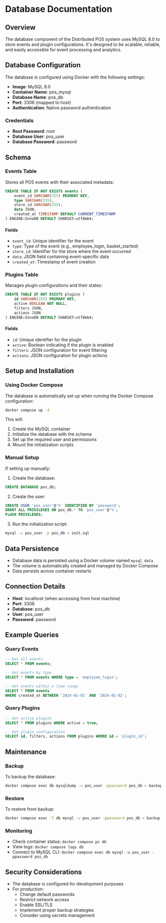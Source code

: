 # Database Documentation

## Overview
The database component of the Distributed POS system uses MySQL 8.0 to store events and plugin configurations. It's designed to be scalable, reliable, and easily accessible for event processing and analytics.

## Database Configuration
The database is configured using Docker with the following settings:

- **Image**: MySQL 8.0
- **Container Name**: pos_mysql
- **Database Name**: pos_db
- **Port**: 3306 (mapped to host)
- **Authentication**: Native password authentication

### Credentials
- **Root Password**: root
- **Database User**: pos_user
- **Database Password**: password

## Schema

### Events Table
Stores all POS events with their associated metadata:

```sql
CREATE TABLE IF NOT EXISTS events (
    event_id VARCHAR(255) PRIMARY KEY,
    type VARCHAR(255),
    store_id VARCHAR(255),
    data JSON,
    created_at TIMESTAMP DEFAULT CURRENT_TIMESTAMP
) ENGINE=InnoDB DEFAULT CHARSET=utf8mb4;
```

#### Fields
- `event_id`: Unique identifier for the event
- `type`: Type of the event (e.g., employee_login, basket_started)
- `store_id`: Identifier for the store where the event occurred
- `data`: JSON field containing event-specific data
- `created_at`: Timestamp of event creation

### Plugins Table
Manages plugin configurations and their states:

```sql
CREATE TABLE IF NOT EXISTS plugins (
    id VARCHAR(255) PRIMARY KEY,
    active BOOLEAN NOT NULL,
    filters JSON,
    actions JSON
) ENGINE=InnoDB DEFAULT CHARSET=utf8mb4;
```

#### Fields
- `id`: Unique identifier for the plugin
- `active`: Boolean indicating if the plugin is enabled
- `filters`: JSON configuration for event filtering
- `actions`: JSON configuration for plugin actions

## Setup and Installation

### Using Docker Compose
The database is automatically set up when running the Docker Compose configuration:

```bash
docker compose up -d
```

This will:
1. Create the MySQL container
2. Initialize the database with the schema
3. Set up the required user and permissions
4. Mount the initialization scripts

### Manual Setup
If setting up manually:

1. Create the database:
```sql
CREATE DATABASE pos_db;
```

2. Create the user:
```sql
CREATE USER 'pos_user'@'%' IDENTIFIED BY 'password';
GRANT ALL PRIVILEGES ON pos_db.* TO 'pos_user'@'%';
FLUSH PRIVILEGES;
```

3. Run the initialization script:
```bash
mysql -u pos_user -p pos_db < init.sql
```

## Data Persistence
- Database data is persisted using a Docker volume named `mysql_data`
- The volume is automatically created and managed by Docker Compose
- Data persists across container restarts

## Connection Details
- **Host**: localhost (when accessing from host machine)
- **Port**: 3306
- **Database**: pos_db
- **User**: pos_user
- **Password**: password

## Example Queries

### Query Events
```sql
-- Get all events
SELECT * FROM events;

-- Get events by type
SELECT * FROM events WHERE type = 'employee_login';

-- Get events within a time range
SELECT * FROM events 
WHERE created_at BETWEEN '2024-01-01' AND '2024-01-02';
```

### Query Plugins
```sql
-- Get active plugins
SELECT * FROM plugins WHERE active = true;

-- Get plugin configuration
SELECT id, filters, actions FROM plugins WHERE id = 'plugin_id';
```

## Maintenance

### Backup
To backup the database:
```bash
docker compose exec db mysqldump -u pos_user -ppassword pos_db > backup.sql
```

### Restore
To restore from backup:
```bash
docker compose exec -T db mysql -u pos_user -ppassword pos_db < backup.sql
```

### Monitoring
- Check container status: `docker compose ps db`
- View logs: `docker compose logs db`
- Connect to MySQL CLI: `docker compose exec db mysql -u pos_user -ppassword pos_db`

## Security Considerations
- The database is configured for development purposes
- For production:
  - Change default passwords
  - Restrict network access
  - Enable SSL/TLS
  - Implement proper backup strategies
  - Consider using secrets management
